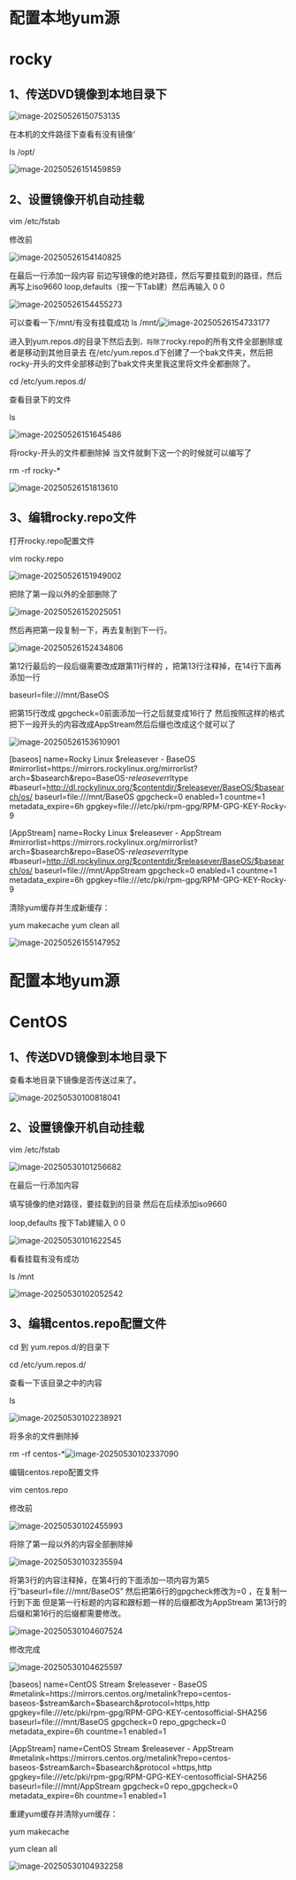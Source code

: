 # 配置本地yum源

# rocky

## 1、传送DVD镜像到本地目录下

![image-20250526150753135](https://cdn.jsdelivr.net/gh/xyt250/image/img/image-20250526150753135.png)

在本机的文件路径下查看有没有镜像‘

ls /opt/

![image-20250526151459859](https://cdn.jsdelivr.net/gh/xyt250/image/img/image-20250526151459859.png)

## 2、设置镜像开机自动挂载

vim /etc/fstab

修改前

![image-20250526154140825](https://cdn.jsdelivr.net/gh/xyt250/image/img/image-20250526154140825.png)

在最后一行添加一段内容 前边写镜像的绝对路径，然后写要挂载到的路径，然后再写上iso9660 loop,defaults（按一下Tab建）然后再输入 0 0 

![image-20250526154455273](https://cdn.jsdelivr.net/gh/xyt250/image/img/image-20250526154455273.png)

可以查看一下/mnt/有没有挂载成功	ls /mnt/![image-20250526154733177](https://cdn.jsdelivr.net/gh/xyt250/image/img/image-20250526154733177.png)

进入到yum.repos.d的目录下然后去到`，将除了`rocky.repo的所有文件全部删除或者是移动到其他目录去
在/etc/yum.repos.d下创建了一个bak文件夹，然后把rocky-开头的文件全部移动到了bak文件夹里我这里将文件全都删除了。

cd /etc/yum.repos.d/

查看目录下的文件

ls

![image-20250526151645486](https://cdn.jsdelivr.net/gh/xyt250/image/img/image-20250526151645486.png)

将rocky-开头的文件都删除掉 当文件就剩下这一个的时候就可以编写了

rm -rf rocky-*

![image-20250526151813610](https://cdn.jsdelivr.net/gh/xyt250/image/img/image-20250526151813610.png)

## 3、编辑rocky.repo文件

打开rocky.repo配置文件

 vim rocky.repo

![image-20250526151949002](https://cdn.jsdelivr.net/gh/xyt250/image/img/image-20250526151949002.png)

把除了第一段以外的全部删除了

![image-20250526152025051](https://cdn.jsdelivr.net/gh/xyt250/image/img/image-20250526152025051.png)

然后再把第一段复制一下，再去复制到下一行。

![image-20250526152434806](https://cdn.jsdelivr.net/gh/xyt250/image/img/image-20250526152434806.png)

第12行最后的一段后缀需要改成跟第11行样的 ，把第13行注释掉，在14行下面再添加一行

baseurl=file:///mnt/BaseOS

把第15行改成 gpgcheck=0前面添加一行之后就变成16行了 然后按照这样的格式 把下一段开头的内容改成AppStream然后后缀也改成这个就可以了

![image-20250526153610901](https://cdn.jsdelivr.net/gh/xyt250/image/img/image-20250526153610901.png)

[baseos]
name=Rocky Linux $releasever - BaseOS
#mirrorlist=https://mirrors.rockylinux.org/mirrorlist?arch=$basearch&repo=BaseOS-$releasever$rltype
#baseurl=http://dl.rockylinux.org/$contentdir/$releasever/BaseOS/$basearch/os/
baseurl=file:///mnt/BaseOS
gpgcheck=0
enabled=1
countme=1
metadata_expire=6h
gpgkey=file:///etc/pki/rpm-gpg/RPM-GPG-KEY-Rocky-9

[AppStream]
name=Rocky Linux $releasever - AppStream
#mirrorlist=https://mirrors.rockylinux.org/mirrorlist?arch=$basearch&repo=BaseOS-$releasever$rltype
#baseurl=http://dl.rockylinux.org/$contentdir/$releasever/BaseOS/$basearch/os/
baseurl=file:///mnt/AppStream
gpgcheck=0
enabled=1
countme=1
metadata_expire=6h
gpgkey=file:///etc/pki/rpm-gpg/RPM-GPG-KEY-Rocky-9

清除yum缓存并生成新缓存：

yum makecache		yum clean all

![image-20250526155147952](https://cdn.jsdelivr.net/gh/xyt250/image/img/image-20250526155147952.png)

# 配置本地yum源

# CentOS

## 1、传送DVD镜像到本地目录下

查看本地目录下镜像是否传送过来了。

![image-20250530100818041](https://cdn.jsdelivr.net/gh/xyt250/image/img/image-20250530100818041.png)

## 2、设置镜像开机自动挂载

vim /etc/fstab

![image-20250530101256682](https://cdn.jsdelivr.net/gh/xyt250/image/img/image-20250530101256682.png)

在最后一行添加内容

填写镜像的绝对路径，要挂载到的目录 然后在后续添加iso9660 

loop,defaults 按下Tab建输入 0 0 

![image-20250530101622545](https://cdn.jsdelivr.net/gh/xyt250/image/img/image-20250530101622545.png)

看看挂载有没有成功

ls /mnt

![image-20250530102052542](https://cdn.jsdelivr.net/gh/xyt250/image/img/image-20250530102052542.png)

## 3、编辑centos.repo配置文件

cd 到 yum.repos.d/的目录下

cd /etc/yum.repos.d/

查看一下该目录之中的内容

ls 

![image-20250530102238921](https://cdn.jsdelivr.net/gh/xyt250/image/img/image-20250530102238921.png)

将多余的文件删除掉 

rm -rf centos-*![image-20250530102337090](https://cdn.jsdelivr.net/gh/xyt250/image/img/image-20250530102337090.png)

编辑centos.repo配置文件

vim centos.repo

修改前

![image-20250530102455993](https://cdn.jsdelivr.net/gh/xyt250/image/img/image-20250530102455993.png)

将除了第一段以外的内容全部删除掉

![image-20250530103235594](https://cdn.jsdelivr.net/gh/xyt250/image/img/image-20250530103235594.png)



将第3行的内容注释掉，在第4行的下面添加一项内容为第5行“baseurl=file:///mnt/BaseOS” 然后把第6行的gpgcheck修改为=0 ，在复制一行到下面 但是第一行标题的内容和跟标题一样的后缀都改为AppStream 第13行的后缀和第16行的后缀都需要修改。

![image-20250530104607524](https://cdn.jsdelivr.net/gh/xyt250/image/img/image-20250530104607524.png)

修改完成

![image-20250530104625597](https://cdn.jsdelivr.net/gh/xyt250/image/img/image-20250530104625597.png)

[baseos]
name=CentOS Stream $releasever - BaseOS
#metalink=https://mirrors.centos.org/metalink?repo=centos-baseos-$stream&arch=$basearch&protocol=https,http
gpgkey=file:///etc/pki/rpm-gpg/RPM-GPG-KEY-centosofficial-SHA256
baseurl=file:///mnt/BaseOS
gpgcheck=0
repo_gpgcheck=0
metadata_expire=6h
countme=1
enabled=1

[AppStream]
name=CentOS Stream $releasever - AppStream
#metalink=https://mirrors.centos.org/metalink?repo=centos-baseos-$stream&arch=$basearch&protocol    =https,http
gpgkey=file:///etc/pki/rpm-gpg/RPM-GPG-KEY-centosofficial-SHA256
baseurl=file:///mnt/AppStream
gpgcheck=0
repo_gpgcheck=0
metadata_expire=6h
countme=1
enabled=1

重建yum缓存并清除yum缓存：

 yum makecache

yum clean all

![image-20250530104932258](https://cdn.jsdelivr.net/gh/xyt250/image/img/image-20250530104932258.png)
